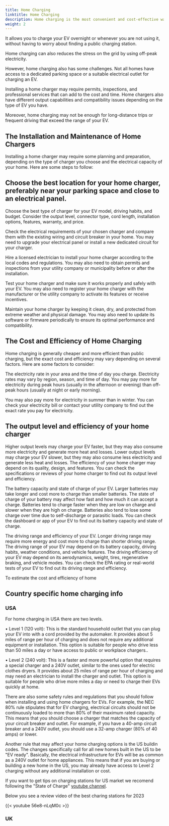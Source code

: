 ```yaml
---
title: Home Charging
linktitle: Home Charging
description: Home charging is the most convenient and cost-effective way of charging an EV. 
weight: 2
---
```

<!-- markdownlint-disable MD033 -->
It allows you to charge your EV overnight or whenever you are not using it, without having to worry about finding a public charging station. 

Home charging can also reduces the stress on the grid by using off-peak electricity.

However, home charging also has some challenges. Not all homes have access to a dedicated parking space or a suitable electrical outlet for charging an EV. 

Installing a home charger may require permits, inspections, and professional services that can add to the cost and time. Home chargers also have different output capabilities and compatibility issues depending on the type of EV you have. 

Moreover, home charging may not be enough for long-distance trips or frequent driving that exceed the range of your EV.

## The Installation and Maintenance of Home Chargers

Installing a home charger may require some planning and preparation, depending on the type of charger you choose and the electrical capacity of your home. Here are some steps to follow:

## Choose the best location for your home charger, preferably near your parking space and close to an electrical panel.

Choose the best type of charger for your EV model, driving habits, and budget. Consider the output level, connector type, cord length, installation options, features, warranty, and price.

Check the electrical requirements of your chosen charger and compare them with the existing wiring and circuit breaker in your home. You may need to upgrade your electrical panel or install a new dedicated circuit for your charger.

Hire a licensed electrician to install your home charger according to the local codes and regulations. You may also need to obtain permits and inspections from your utility company or municipality before or after the installation.

Test your home charger and make sure it works properly and safely with your EV. You may also need to register your home charger with the manufacturer or the utility company to activate its features or receive incentives.

Maintain your home charger by keeping it clean, dry, and protected from extreme weather and physical damage. You may also need to update its software or firmware periodically to ensure its optimal performance and compatibility.

## The Cost and Efficiency of Home Charging

Home charging is generally cheaper and more efficient than public charging, but the exact cost and efficiency may vary depending on several factors. Here are some factors to consider:

The electricity rate in your area and the time of day you charge. Electricity rates may vary by region, season, and time of day. You may pay more for electricity during peak hours (usually in the afternoon or evening) than off-peak hours (usually at night or early morning).

You may also pay more for electricity in summer than in winter. You can check your electricity bill or contact your utility company to find out the exact rate you pay for electricity.

## The output level and efficiency of your home charger

Higher output levels may charge your EV faster, but they may also consume more electricity and generate more heat and losses. Lower output levels may charge your EV slower, but they may also consume less electricity and generate less heat and losses. The efficiency of your home charger may depend on its quality, design, and features. You can check the specifications or reviews of your home charger to find out its output level and efficiency.

The battery capacity and state of charge of your EV. Larger batteries may take longer and cost more to charge than smaller batteries. The state of charge of your battery may affect how fast and how much it can accept a charge. Batteries tend to charge faster when they are low on charge and slower when they are high on charge. Batteries also tend to lose some charge over time due to self-discharge or parasitic loads. You can check the dashboard or app of your EV to find out its battery capacity and state of charge.

The driving range and efficiency of your EV. Longer driving range may require more energy and cost more to charge than shorter driving range. The driving range of your EV may depend on its battery capacity, driving habits, weather conditions, and vehicle features. The driving efficiency of your EV may depend on its aerodynamics, weight, tires, regenerative braking, and vehicle modes. You can check the EPA rating or real-world tests of your EV to find out its driving range and efficiency.

To estimate the cost and efficiency of home

## Country specific home charging info

### USA

For home charging in USA there are two levels.

• Level 1 (120 volt): This is the standard household outlet that you can plug your EV into with a cord provided by the automaker. It provides about 5 miles of range per hour of charging and does not require any additional equipment or installation. This option is suitable for people who drive less than 50 miles a day or have access to public or workplace chargers..

•  Level 2 (240 volt): This is a faster and more powerful option that requires a special charger and a 240V outlet, similar to the ones used for electric clothes dryers. It provides about 25 miles of range per hour of charging and may need an electrician to install the charger and outlet. This option is suitable for people who drive more miles a day or need to charge their EVs quickly at home.

There are also some safety rules and regulations that you should follow when installing and using home chargers for EVs. For example, the NEC 80% rule stipulates that for EV charging, electrical circuits should not be continuously loaded to more than 80% of their maximum rated capacity. This means that you should choose a charger that matches the capacity of your circuit breaker and outlet. For example, if you have a 40-amp circuit breaker and a 240V outlet, you should use a 32-amp charger (80% of 40 amps) or lower.

Another rule that may affect your home charging options is the US buildin codes. The changes specifically call for all new homes built in the US to be "EV ready". Basically, the electrical infrastructure for EVs will be as common as a 240V outlet for home appliances. This means that if you are buying or building a new home in the US, you may already have access to Level 2 charging without any additional installation or cost.

If you want to get tips on charging stations for US market we recomend following the "State of Charge" [youtube channel](https://www.youtube.com/@StateOfChargeWithTomMoloughney). 

Below you see a review video of the best charing stations for 2023

{{< youtube 56e8-nLqM0c >}}

### UK



